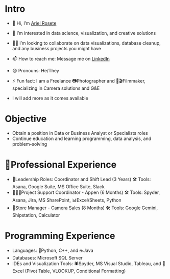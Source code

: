 # Intro
- 👋 Hi, I’m [Ariel Rosete](https://github.com/a001-ari/a001-ari)
- 👀 I’m interested in data science, visualization, and creative solutions 
- 🤜🤛 I’m looking to collaborate on data visualizations, database cleanup, and any business projects you might have
- 📫 How to reach me: Message me on [LinkedIn](https://www.linkedin.com/in/arielrosete/)
- 😄 Pronouns: He/They
- ⚡ Fun fact: I am a Freelance 📷Photographer and 🎥🎬Filmmaker, specializing in Camera solutions and G&E

- I will add more as it comes available

# Objective
- Obtain a position in Data or Business Analyst or Specialists roles
- Continue education and learning programming, data analysis, and problem-solving

# 💼Professional Experience
- 🧾Leadership Roles: Coordinator and Shift Lead (3 Years) 
🛠️ Tools: Asana, Google Suite, MS Office Suite, Slack
- 👨🏻‍💻Project Support Coordinator - Appen (6 Months) 
🛠️ Tools: Spyder, Asana, Jira, MS SharePoint, 📊Excel/Sheets, Python 
- 📸Store Manager - Camera Sales (8 Months)
🛠️ Tools: Google Gemini, Shipstation, Calculator

# Programming Experience
- Languages: 🐍Python, C++, and ☕️Java
- Databases: Microsoft SQL Server
- IDEs and Visualization Tools: 🕷️Spyder, MS Visual Studio, Tableau, and 🧮Excel (Pivot Table, VLOOKUP, Conditional Formatting)

<!---
a001-ari/a001-ari is a ✨ special ✨ repository because its `README.md` (this file) appears on your GitHub profile.
You can click the Preview link to take a look at your changes.

Eager business professional with 3+ years of experience in leadership and business development roles. I am proficient in Project Management and business operations tools like SQL, Excel, Tableau, and specific software like Asana and Jira.
--->

